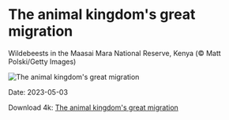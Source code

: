 # The animal kingdom's great migration

Wildebeests in the Maasai Mara National Reserve, Kenya (© Matt Polski/Getty Images)

![The animal kingdom's great migration](https://bing.com/th?id=OHR.ThreeWildebeest_EN-US9446203427_UHD.jpg&rf=LaDigue_UHD.jpg&pid=hp&w=1024&h=576&rs=1&c=4)

Date: 2023-05-03

Download 4k: [The animal kingdom's great migration](https://bing.com/th?id=OHR.ThreeWildebeest_EN-US9446203427_UHD.jpg&rf=LaDigue_UHD.jpg&pid=hp&w=3840&h=2160&rs=1&c=4)

